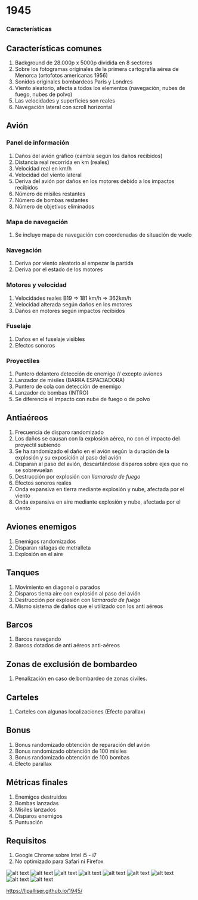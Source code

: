 # 1945



###  Características


## Características comunes
1. Background de 28.000p x 5000p dividida en 8 sectores
2. Sobre los fotogramas originales de la primera cartografía aérea de Menorca (ortofotos americanas 1956)
3. Sonidos originales bombardeos París y Londres
4. Viento aleatorio, afecta a todos los elementos (navegación, nubes de fuego, nubes de polvo)
5. Las velocidades y superficies son reales
6. Navegación lateral con scroll horizontal


## Avión

### Panel de información

1. Daños del avión gráfico (cambia según los daños recibidos)
2. Distancia real recorrida en km (reales)
3. Velocidad real en km/h
4. Velocidad del viento lateral
5. Deriva del avión por daños en los motores debido a los impactos recibidos
6. Número de misiles restantes
7. Número de bombas restantes
8. Número de objetivos eliminados

### Mapa de navegación
1. Se incluye mapa de navegación con coordenadas de situación de vuelo

### Navegación
1. Deriva por viento aleatorio al empezar la partida
2. Deriva por el estado de los motores

### Motores y velocidad
1. Velocidades reales B19 => 181 km/h =>  362km/h
2. Velocidad alterada según daños en los motores
3. Daños en motores según impactos recibidos

### Fuselaje
1. Daños en el fuselaje visibles
2. Efectos sonoros

### Proyectiles
1. Puntero delantero detección de enemigo // excepto aviones
2. Lanzador de misiles (BARRA ESPACIADORA) 
3. Puntero de cola con detección de enemigo
4. Lanzador de bombas (INTRO)
5. Se diferencia el impacto con nube de fuego o de polvo


## Antiaéreos
1. Frecuencia de disparo randomizado
2. Los daños se causan con la explosión aérea, no con el impacto del proyectil subiendo
3. Se ha randomizado el daño en el avión según la duración de la explosión y su exposición al paso del avión
4. Disparan al paso del avión, descartándose disparos sobre ejes que no se sobrevuelan
5. Destrucción por explosión con *llamarada de fuego*
6. Efectos sonoros reales
7. Onda expansiva en tierra mediante explosión y nube, afectada por el viento
8. Onda expansiva en aire mediante explosión y nube, afectada por el viento


## Aviones enemigos
1. Enemigos randomizados
2. Disparan ráfagas de metralleta
3. Explosión en el aire


## Tanques
1. Movimiento en diagonal o parados
2. Disparos tierra aire con explosión al paso del avión
3. Destrucción por explosión con *llamarada de fuego*
4. Mismo sistema de daños que el utilizado con los anti aéreos


## Barcos
1. Barcos navegando
2. Barcos dotados de anti aéreos anti-aéreos 


## Zonas de exclusión de bombardeo
1. Penalización en caso de bombardeo de zonas civiles.


## Carteles
1. Carteles con algunas localizaciones (Efecto parallax)


## Bonus
1. Bonus randomizado obtención de reparación del avión
2. Bonus randomizado obtención de 100 misiles
3. Bonus randomizado obtención de 100 bombas
3. Efecto parallax

## Métricas finales
1. Enemigos destruidos
2. Bombas lanzadas
3. Misiles lanzados
4. Disparos enemigos
5. Puntuación

## Requisitos

1. Google Chrome sobre Intel i5 - i7
2. No optimizado para Safari ni Firefox

![alt text](https://github.com/llpalliser/1945/blob/main/screenshots/0.png?raw=true)
![alt text](https://github.com/llpalliser/1945/blob/main/screenshots/1.png?raw=true)
![alt text](https://github.com/llpalliser/1945/blob/main/screenshots/3.png?raw=true)
![alt text](https://github.com/llpalliser/1945/blob/main/screenshots/7.png?raw=true)
![alt text](https://github.com/llpalliser/1945/blob/main/screenshots/9.png?raw=true)
![alt text](https://github.com/llpalliser/1945/blob/main/screenshots/10.png?raw=true)
![alt text](https://github.com/llpalliser/1945/blob/main/screenshots/11.png?raw=true)
![alt text](https://github.com/llpalliser/1945/blob/main/screenshots/14.png?raw=true)
![alt text](https://github.com/llpalliser/1945/blob/main/screenshots/15.png?raw=true)

https://llpalliser.github.io/1945/
